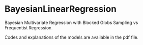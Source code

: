 # BayesianLinearRegression
Bayesian Multivariate Regression with Blocked Gibbs Sampling vs Frequentist Regression. 

Codes and explanations of the models are available in the pdf file.
